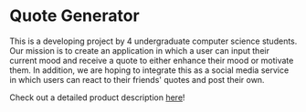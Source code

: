 # Quote Generator
This is a developing project by 4 undergraduate computer science students. 
Our mission is to create an application in which a user can input their
current mood and receive a quote to either enhance their mood or motivate 
them. 
In addition, we are hoping to integrate this as a social media service 
in which users can react to their friends' quotes and post their own.

Check out a detailed product description [here](https://github.com/quote-generator-devs)!
